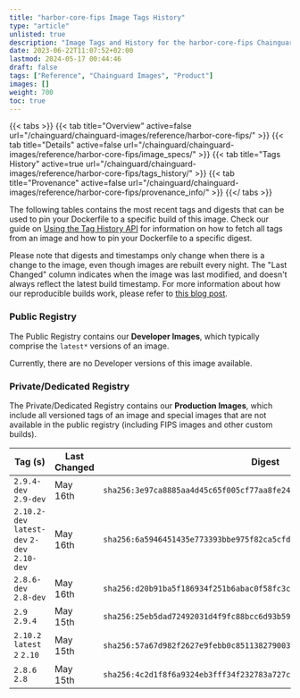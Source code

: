 ```yaml
---
title: "harbor-core-fips Image Tags History"
type: "article"
unlisted: true
description: "Image Tags and History for the harbor-core-fips Chainguard Image"
date: 2023-06-22T11:07:52+02:00
lastmod: 2024-05-17 00:44:46
draft: false
tags: ["Reference", "Chainguard Images", "Product"]
images: []
weight: 700
toc: true
---
```


{{< tabs >}}
{{< tab title="Overview" active=false url="/chainguard/chainguard-images/reference/harbor-core-fips/" >}}
{{< tab title="Details" active=false url="/chainguard/chainguard-images/reference/harbor-core-fips/image_specs/" >}}
{{< tab title="Tags History" active=true url="/chainguard/chainguard-images/reference/harbor-core-fips/tags_history/" >}}
{{< tab title="Provenance" active=false url="/chainguard/chainguard-images/reference/harbor-core-fips/provenance_info/" >}}
{{</ tabs >}}

The following tables contains the most recent tags and digests that can be used to pin your Dockerfile to a specific build of this image. Check our guide on [Using the Tag History API](/chainguard/chainguard-images/using-the-tag-history-api/) for information on how to fetch all tags from an image and how to pin your Dockerfile to a specific digest.

Please note that digests and timestamps only change when there is a change to the image, even though images are rebuilt every night. The "Last Changed" column indicates when the image was last modified, and doesn't always reflect the latest build timestamp. For more information about how our reproducible builds work, please refer to [this blog post](https://www.chainguard.dev/unchained/reproducing-chainguards-reproducible-image-builds).

### Public Registry
The Public Registry contains our **Developer Images**, which typically comprise the `latest*` versions of an image.

Currently, there are no Developer versions of this image available.

### Private/Dedicated Registry
The Private/Dedicated Registry contains our **Production Images**, which include all versioned tags of an image and special images that are not available in the public registry (including FIPS images and other custom builds).

| Tag (s)                                       | Last Changed | Digest                                                                    |
|-----------------------------------------------|--------------|---------------------------------------------------------------------------|
|  `2.9.4-dev` `2.9-dev`                        | May 16th     | `sha256:3e97ca8885aa4d45c65f005cf77aa8fe24e37187584278a601dbed41fa9fa83d` |
|  `2.10.2-dev` `latest-dev` `2-dev` `2.10-dev` | May 16th     | `sha256:6a5946451435e773393bbe975f82ca5cfdf212d4ca442df682a3fdc213270817` |
|  `2.8.6-dev` `2.8-dev`                        | May 16th     | `sha256:d20b91ba5f186934f251b6abac0f58fc3c424eaf556f0caa41ab88e27dba658c` |
|  `2.9` `2.9.4`                                | May 15th     | `sha256:25eb5dad72492031d4f9fc88bcc6d93b59e309056a0a770cc539b8f91dc48ac9` |
|  `2.10.2` `latest` `2` `2.10`                 | May 15th     | `sha256:57a67d982f2627e9febb0c8511382790031671868ee4125bfc697886fd89863b` |
|  `2.8.6` `2.8`                                | May 15th     | `sha256:4c2d1f8f6a9324eb3fff34f232783a727c24b5997c624992b1074fb7786b86a5` |

